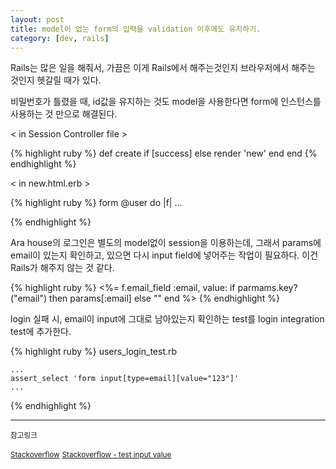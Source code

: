```yaml
---
layout: post
title: model이 없는 form의 입력을 validation 이후에도 유지하기.
category: [dev, rails]
---
```


Rails는 많은 일을 해줘서, 가끔은 이게 Rails에서 해주는것인지 브라우저에서 해주는 것인지 헷갈릴 때가 있다.

비밀번호가 틀렸을 때, id값을 유지하는 것도 model을 사용한다면 form에 인스턴스를 사용하는 것 만으로 해결된다.


< in Session Controller file >

{% highlight ruby %}
def create
  if [success]
  else
    render 'new'
  end
end
{% endhighlight %}

< in new.html.erb >

{% highlight ruby %}
	form @user do |f|
	...

{% endhighlight %}


Ara house의 로그인은 별도의 model없이 session을 이용하는데,
그래서 params에 email이 있는지 확인하고, 있으면 다시 input field에 넣어주는 작업이 필요하다.
이건 Rails가 해주지 않는 것 같다.

{% highlight ruby %}
	<%= f.email_field :email, value: if parmams.key?("email") then params[:email] else "" end %>
{% endhighlight %}


login 실패 시, email이 input에 그대로 남아있는지 확인하는 test를 login integration test에 추가한다.

{% highlight ruby %}
users_login_test.rb

	...
	assert_select 'form input[type=email][value="123"]'
	...

{% endhighlight %}

-----
<small>참고링크</small>

<small>[Stackoverflow](http://stackoverflow.com/questions/4129229/rails-restoring-contents-of-non-model-form-that-uses-form-tag)</small>
<small>[Stackoverflow - test input value](http://stackoverflow.com/questions/17710948/how-to-assert-the-value-of-an-input-element-with-assert-select)</small>